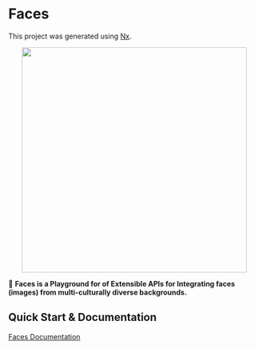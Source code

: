 

# Faces

This project was generated using [Nx](https://nx.dev).

<p align="center"><img src="https://cdn-images-1.medium.com/fit/c/200/200/1*Fw9JCCwf5QgPZIV6tlDUKA.png" width="450"></p>

🔎 **Faces is a Playground for of Extensible APIs for Integrating faces (images) from multi-culturally diverse backgrounds.**

## Quick Start & Documentation

[Faces Documentation](https://marvambi.com/faces)

